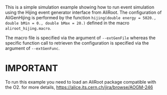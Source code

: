 <!-- doxy
\page refrunSimExamplesAliRoot_Hijing Example AliRoot_Hijing
/doxy -->

This is a simple simulation example showing how to run event simulation using the Hijing event generator interface from AliRoot.
The configuration of AliGenHijing is performed by the function `hijing(double energy = 5020., double bMin = 0., double bMax = 20.)` defined in the macro `aliroot_hijing.macro`.

The macro file is specified via the argument of `--extGenFile` whereas the specific function call to retrieven the configuration is specified via the argument of `--extGenFunc`.
 
# IMPORTANT
To run this example you need to load an AliRoot package compatible with the O2.
for more details, https://alice.its.cern.ch/jira/browse/AOGM-246
